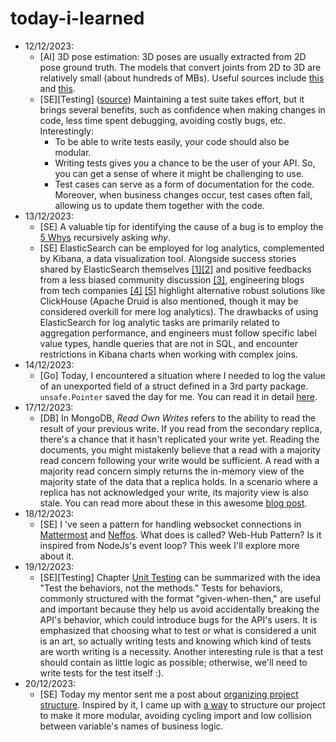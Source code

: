 # today-i-learned

- 12/12/2023:
  - [AI] 3D pose estimation: 3D poses are usually extracted from 2D pose ground truth. The models that convert joints from 2D to 3D are relatively small (about hundreds of MBs). Useful sources include [this](https://mmpose.readthedocs.io/en/latest/user_guides/inference.html) and [this](https://motionbert.github.io/).
  - [SE][Testing] ([source](https://abseil.io/resources/swe-book/html/ch11.html)) Maintaining a test suite takes effort, but it brings several benefits, such as confidence when making changes in code, less time spent debugging, avoiding costly bugs, etc. Interestingly:
    - To be able to write tests easily, your code should also be modular.
    - Writing tests gives you a chance to be the user of your API. So, you can get a sense of where it might be challenging to use.
    - Test cases can serve as a form of documentation for the code. Moreover, when business changes occur, test cases often fail, allowing us to update them together with the code.
- 13/12/2023:
  - [SE] A valuable tip for identifying the cause of a bug is to employ the [5 Whys](https://en.wikipedia.org/wiki/Five_whys) recursively asking *why*.
  - [SE] ElasticSearch can be employed for log analytics, complemented by Kibana, a data visualization tool. Alongside success stories shared by ElasticSearch themselves [[1]](https://www.elastic.co/blog/what-the-oak-ridge-national-laboratory-learned-about-its-supercomputers-by-running-elastic)[[2]](https://www.elastic.co/blog/why-usgovernment-scaling-cybervisibility-elastic-cdm-cybersecurity-analyze-data) and positive feedbacks from a less biased community discussion [[3]](https://www.reddit.com/r/aws/comments/f00t52/eli5_when_should_one_use_elasticsearch_as_opposed/), engineering blogs from tech companies [[4]](https://www.uber.com/en-VN/blog/logging/) [[5]](https://posthog.com/blog/clickhouse-vs-elasticsearch) highlight alternative robust solutions like ClickHouse (Apache Druid is also mentioned, though it may be considered overkill for mere log analytics). The drawbacks of using ElasticSearch for log analytic tasks are primarily related to aggregation performance, and engineers must follow specific label value types, handle queries that are not in SQL, and encounter restrictions in Kibana charts when working with complex joins.
- 14/12/2023:
  - [Go] Today, I encountered a situation where I needed to log the value of an unexported field of a struct defined in a 3rd party package. `unsafe.Pointer` saved the day for me. You can read it in detail [here](./details/14_12_23.md).
- 17/12/2023:
  - [DB] In MongoDB, *Read Own Writes* refers to the ability to read the result of your previous write. If you read from the secondary replica, there's a chance that it hasn't replicated your write yet. Reading the documents, you might mistakenly believe that a read with a majority read concern following your write would be sufficient. A read with a majority read concern simply returns the in-memory view of the majority state of the data that a replica holds. In a scenario where a replica has not acknowledged your write, its majority view is also stale. You can read more about these in this awesome [blog post](https://vkontech.com/causal-consistency-guarantees-in-mongodb-majority-read-and-write-concerns/).
- 18/12/2023:
  - [SE] I 've seen a pattern for handling websocket connections in [Mattermost](https://github.com/mattermost/mattermost/blob/master/server/channels/app/platform/web_hub.go) and [Neffos](https://github.com/kataras/neffos/blob/e633b24d7aa1604eb9c9e614974bec6c4c64315d/server.go#L167-L207). What does is called? Web-Hub Pattern? Is it inspired from NodeJs's event loop? This week I'll explore more about it.
- 19/12/2023:
  - [SE][Testing] Chapter [Unit Testing](https://abseil.io/resources/swe-book/html/ch12.html) can be summarized with the idea "Test the behaviors, not the methods." Tests for behaviors, commonly structured with the format "given-when-then," are useful and important because they help us avoid accidentally breaking the API's behavior, which could introduce bugs for the API's users. It is emphasized that choosing what to test or what is considered a unit is an art, so actually writing tests and knowing which kind of tests are worth writing is a necessity. Another interesting rule is that a test should contain as little logic as possible; otherwise, we'll need to write tests for the test itself :).
- 20/12/2023:
  - [SE] Today my mentor sent me a post about [organizing project structure](https://www.gobeyond.dev/packages-as-layers/). Inspired by it, I came up with [a way]() to structure our project to make it more modular, avoiding cycling import and low collision between variable's names of business logic.